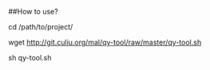 ##How to use?

cd /path/to/project/

wget http://git.culiu.org/mal/qy-tool/raw/master/qy-tool.sh

sh qy-tool.sh
